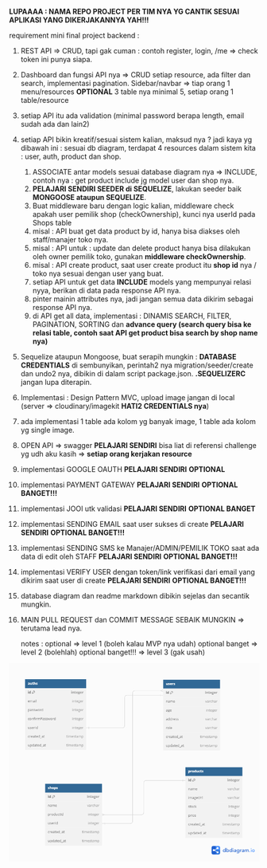 **LUPAAAA : NAMA REPO PROJECT PER TIM NYA YG CANTIK SESUAI APLIKASI YANG DIKERJAKANNYA YAH!!!**

requirement mini final project backend :
1. REST API => CRUD, tapi gak cuman : contoh register, login, /me => check token ini punya siapa.
2. Dashboard dan fungsi API nya => CRUD setiap resource, ada filter dan search, implementasi pagination. Sidebar/navbar => tiap orang 1 menu/resources **OPTIONAL**
3  table nya minimal 5, setiap orang 1 table/resource
4. setiap API itu ada validation (minimal password berapa length, email sudah ada dan lain2)

5. setiap API bikin kreatif/sesuai sistem kalian, maksud nya ? jadi kaya yg dibawah ini :
    sesuai db diagram, terdapat 4 resources dalam sistem kita : user, auth, product dan shop.
      1. ASSOCIATE antar models sesuai database diagram nya => INCLUDE, contoh nya : get product include jg model user dan shop nya.
      2. **PELAJARI SENDIRI SEEDER di SEQUELIZE**, lakukan seeder baik **MONGOOSE ataupun SEQUELIZE**.
      3. Buat middleware baru dengan logic kalian, middleware check apakah user pemilik shop (checkOwnership), kunci nya userId pada Shops table
      4. misal : API buat get data product by id, hanya bisa diakses oleh staff/manajer toko nya.
      5. misal : API untuk : update dan delete product hanya bisa dilakukan oleh owner pemilik toko, gunakan **middleware checkOwnership**.
      6. misal : API create product, saat user create product itu **shop id** nya / toko nya sesuai dengan user yang buat.
      7. setiap API untuk get data **INCLUDE** models yang mempunyai relasi nyya, berikan di data pada response API nya.
      8. pinter mainin attributes nya, jadi jangan semua data dikirim sebagai response API nya.
      9. di API get all data, implementasi : DINAMIS SEARCH, FILTER, PAGINATION, SORTING dan **advance query (search query bisa ke relasi table, contoh saat API get product bisa search by shop name nya)**

6. Sequelize ataupun Mongoose, buat serapih mungkin : **DATABASE CREDENTIALS** di sembunyikan, perintah2 nya migration/seeder/create dan undo2 nya, dibikin di dalam script package.json. **.SEQUELIZERC** jangan lupa diterapin.
7. Implementasi : Design Pattern MVC, upload image jangan di local (server => cloudinary/imagekit **HATI2 CREDENTIALS nya**)
8. ada implementasi 1 table ada kolom yg banyak image, 1 table ada kolom yg single image. 
9. OPEN API => swagger **PELAJARI SENDIRI** bisa liat di referensi challenge yg udh aku kasih => **setiap orang kerjakan resource**
10. implementasi GOOGLE OAUTH **PELAJARI SENDIRI** **OPTIONAL**
11. implementasi PAYMENT GATEWAY **PELAJARI SENDIRI** **OPTIONAL BANGET!!!**
12. implementasi JOOI utk validasi **PELAJARI SENDIRI** **OPTIONAL BANGET**
13. implementasi SENDING EMAIL saat user sukses di create **PELAJARI SENDIRI** **OPTIONAL BANGET!!!**
14. implementasi SENDING SMS ke Manajer/ADMIN/PEMILIK TOKO saat ada data di edit oleh STAFF **PELAJARI SENDIRI** **OPTIONAL BANGET!!!**
15. implementasi VERIFY USER dengan token/link verifikasi dari email yang dikirim saat user di create **PELAJARI SENDIRI** **OPTIONAL BANGET!!!**
16. database diagram dan readme markdown dibikin sejelas dan secantik mungkin.
17. MAIN PULL REQUEST dan COMMIT MESSAGE SEBAIK MUNGKIN => terutama lead nya.

    notes :
    optional => level 1 (boleh kalau MVP nya udah)
    optional banget => level 2 (bolehlah)
    optional banget!!! => level 3 (gak usah)

![My Image](/public/img/db-diagram.png)
